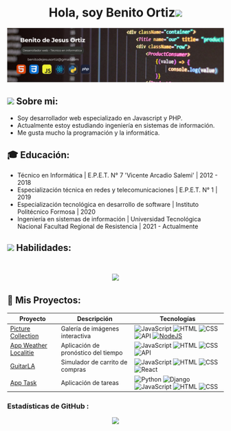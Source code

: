 <h1 align="center"><b>Hola, soy Benito Ortiz</b><img src="https://media.giphy.com/media/hvRJCLFzcasrR4ia7z/giphy.gif" width="35"></h1>

![ProfileBanner](https://github.com/benito281/benito281/blob/master/logo/Banner_3.png)

## <picture><img src="https://github.com/7oSkaaa/7oSkaaa/blob/main/Images/about_me.gif?raw=true" width = 40px></picture> **Sobre mi:**
- Soy desarrollador web especializado en Javascript y PHP.
- Actualmente estoy estudiando ingeniería en sistemas de información.
- Me gusta mucho la programación y la informática.

## 🎓 Educación:

- Técnico en Informática | E.P.E.T. N° 7 'Vicente Arcadio Salemi' | 2012 - 2018
- Especialización técnica en redes y telecomunicaciones | E.P.E.T. N° 1 | 2019
- Especialización tecnológica en desarrollo de software | Instituto Politécnico Formosa | 2020
- Ingeniería en sistemas de información | Universidad Tecnológica Nacional Facultad Regional de Resistencia | 2021 - Actualmente

## <img src="https://media2.giphy.com/media/QssGEmpkyEOhBCb7e1/giphy.gif?cid=ecf05e47a0n3gi1bfqntqmob8g9aid1oyj2wr3ds3mg700bl&rid=giphy.gif" width ="25"><b> Habilidades: </b>
<br>

<p align="center">
  <a href="https://skillicons.dev">
    <img src="https://skillicons.dev/icons?i=git,github,babel,bash,bootstrap,html,javascript,css,react,c,php,nodejs,mysql,mongodb,postgresql,linux,windows,postman,powershell,ubuntu,vite,vscode,python,django" />
  </a>
</p>

## 🚀 Mis Proyectos:


<div align="center">

| Proyecto | Descripción | Tecnologías |
|----------|-------------|-------------|
| [Picture Collection](https://github.com/benito281/picture-collection) | Galería de imágenes interactiva | ![JavaScript](https://img.shields.io/badge/-JavaScript-F7DF1E?style=flat-square&logo=javascript&logoColor=black) ![HTML](https://img.shields.io/badge/-HTML5-E34F26?style=flat-square&logo=html5&logoColor=white) ![CSS](https://img.shields.io/badge/-CSS3-1572B6?style=flat-square&logo=css3&logoColor=white) ![API](https://img.shields.io/badge/-API-00C7B7?style=flat-square&logo=api&logoColor=white) [![NodeJS](https://img.shields.io/badge/Node.js-6DA55F?style=flat-square&logo=node.js&logoColor=white)](#) |
| [App Weather Localitie](https://github.com/benito281/app-weather-localitie) | Aplicación de pronóstico del tiempo | ![JavaScript](https://img.shields.io/badge/-JavaScript-F7DF1E?style=flat-square&logo=javascript&logoColor=black) ![HTML](https://img.shields.io/badge/-HTML5-E34F26?style=flat-square&logo=html5&logoColor=white) ![CSS](https://img.shields.io/badge/-CSS3-1572B6?style=flat-square&logo=css3&logoColor=white) ![API](https://img.shields.io/badge/-API-00C7B7?style=flat-square&logo=api&logoColor=white) |
| [GuitarLA](https://github.com/benito281/react-guitarla) | Simulador de carrito de compras | ![JavaScript](https://img.shields.io/badge/-JavaScript-F7DF1E?style=flat-square&logo=javascript&logoColor=black) ![HTML](https://img.shields.io/badge/-HTML5-E34F26?style=flat-square&logo=html5&logoColor=white) ![CSS](https://img.shields.io/badge/-CSS3-1572B6?style=flat-square&logo=css3&logoColor=white) ![React](https://img.shields.io/badge/React-3776AB?style=flat-square&logo=react&logoColor=fff) |
| [App Task](https://github.com/benito281/django-taskApp-auth) | Aplicación de tareas | ![Python](https://img.shields.io/badge/Python-3776AB?style=flat-square&logo=python&logoColor=fff) ![Django](https://img.shields.io/badge/Django-%23092E20.svg?style=flat-square&logo=django&logoColor=white) ![JavaScript](https://img.shields.io/badge/-JavaScript-F7DF1E?style=flat-square&logo=javascript&logoColor=black) ![HTML](https://img.shields.io/badge/-HTML5-E34F26?style=flat-square&logo=html5&logoColor=white) ![CSS](https://img.shields.io/badge/-CSS3-1572B6?style=flat-square&logo=css3&logoColor=white) |

</div>


### Estadísticas de GitHub : 

<div align="center">
  <img height="180em" src="https://github-readme-stats.vercel.app/api/top-langs/?username=benito281&layout=compact&langs_count=7&theme=tokyonight"/>
</div>
